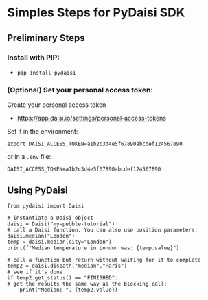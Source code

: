 # Simples Steps for PyDaisi SDK

## Preliminary Steps

### Install with PIP:

- `pip install pydaisi`

### (Optional) Set your personal access token:

Create your personal access token

- https://app.daisi.io/settings/personal-access-tokens

Set it in the environment:
```
export DAISI_ACCESS_TOKEN=a1b2c3d4e5f67890abcdef124567890
```
or in a `.env` file:
```
DAISI_ACCESS_TOKEN=a1b2c3d4e5f67890abcdef124567890
```

## Using PyDaisi

```
from pydaisi import Daisi

# instantiate a Daisi object
daisi = Daisi("my-pebble-tutorial")
# call a Daisi function. You can also use position parameters: daisi.median("London")
temp = daisi.median(city="London")
print(f"Median temperature in London was: {temp.value}")

# call a function but return without waiting for it to complete
temp2 = daisi.dispath("median","Paris")
# see if it's done
if temp2.get_status() == "FINISHED":
# get the results the same way as the blocking call:
    print("Median: ", {temp2.value})
```

